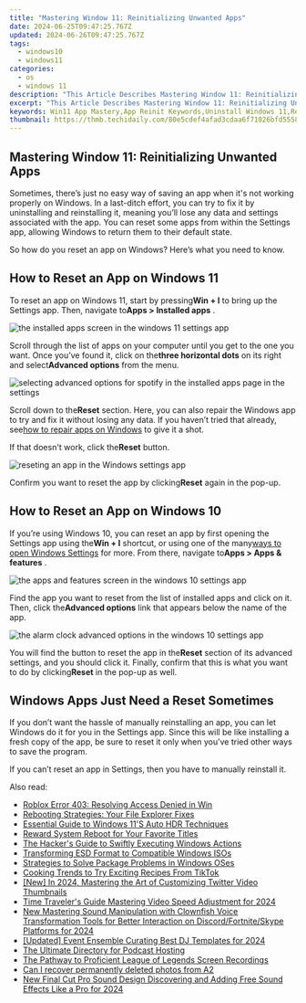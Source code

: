 ```yaml
---
title: "Mastering Window 11: Reinitializing Unwanted Apps"
date: 2024-06-25T09:47:25.767Z
updated: 2024-06-26T09:47:25.767Z
tags:
  - windows10
  - windows11
categories:
  - os
  - windows 11
description: "This Article Describes Mastering Window 11: Reinitializing Unwanted Apps"
excerpt: "This Article Describes Mastering Window 11: Reinitializing Unwanted Apps"
keywords: Win11 App Mastery,App Reinit Keywords,Uninstall Windows 11,Revive Hidden Apps,Cleaning Up Windows,W11 App Management,Optimize Windows Users
thumbnail: https://thmb.techidaily.com/80e5cdef4afad3cdaa6f71026bfd555865de3d18de62989f967049cc703431b5.jpg
---
```


## Mastering Window 11: Reinitializing Unwanted Apps

 Sometimes, there’s just no easy way of saving an app when it's not working properly on Windows. In a last-ditch effort, you can try to fix it by uninstalling and reinstalling it, meaning you’ll lose any data and settings associated with the app. You can reset some apps from within the Settings app, allowing Windows to return them to their default state.

 So how do you reset an app on Windows? Here’s what you need to know.

## How to Reset an App on Windows 11

 To reset an app on Windows 11, start by pressing**Win + I** to bring up the Settings app. Then, navigate to**Apps > Installed apps** .

![the installed apps screen in the windows 11 settings app](https://static1.makeuseofimages.com/wordpress/wp-content/uploads/2022/11/installed-apps-windows-11.jpg)

 Scroll through the list of apps on your computer until you get to the one you want. Once you’ve found it, click on the**three horizontal dots** on its right and select**Advanced options** from the menu.

![selecting advanced options for spotify in the installed apps page in the settings](https://static1.makeuseofimages.com/wordpress/wp-content/uploads/2022/11/spotify-advanced-options.jpg)

 Scroll down to the**Reset** section. Here, you can also repair the Windows app to try and fix it without losing any data. If you haven’t tried that already, see[how to repair apps on Windows](https://www.makeuseof.com/windows-repair-apps-programs/) to give it a shot.

 If that doesn't work, click the**Reset** button.

![reseting an app in the Windows settings app](https://static1.makeuseofimages.com/wordpress/wp-content/uploads/2022/11/reseting-spotify.jpg)

 Confirm you want to reset the app by clicking**Reset** again in the pop-up.

## How to Reset an App on Windows 10

 If you’re using Windows 10, you can reset an app by first opening the Settings app using the**Win + I** shortcut, or using one of the many[ways to open Windows Settings](https://www.makeuseof.com/windows-ways-to-open-system-settings/) for more. From there, navigate to**Apps > Apps & features** .

![the apps and features screen in the windows 10 settings app](https://static1.makeuseofimages.com/wordpress/wp-content/uploads/2022/11/apps-features-windows-10.jpg)

 Find the app you want to reset from the list of installed apps and click on it. Then, click the**Advanced options** link that appears below the name of the app.

![the alarm clock advanced options in the windows 10 settings app](https://static1.makeuseofimages.com/wordpress/wp-content/uploads/2022/11/alarm-clock-windows-10-advanced-options.jpg)

 You will find the button to reset the app in the**Reset** section of its advanced settings, and you should click it. Finally, confirm that this is what you want to do by clicking**Reset** in the pop-up as well.

## Windows Apps Just Need a Reset Sometimes

 If you don’t want the hassle of manually reinstalling an app, you can let Windows do it for you in the Settings app. Since this will be like installing a fresh copy of the app, be sure to reset it only when you’ve tried other ways to save the program.

 If you can’t reset an app in Settings, then you have to manually reinstall it.


<ins class="adsbygoogle"
     style="display:block"
     data-ad-format="autorelaxed"
     data-ad-client="ca-pub-7571918770474297"
     data-ad-slot="1223367746"></ins>



<ins class="adsbygoogle"
     style="display:block"
     data-ad-client="ca-pub-7571918770474297"
     data-ad-slot="8358498916"
     data-ad-format="auto"
     data-full-width-responsive="true"></ins>

<span class="atpl-alsoreadstyle">Also read:</span>
<div><ul>
<li><a href="https://win11.techidaily.com/roblox-error-403-resolving-access-denied-in-win/"><u>Roblox Error 403: Resolving Access Denied in Win</u></a></li>
<li><a href="https://win11.techidaily.com/rebooting-strategies-your-file-explorer-fixes/"><u>Rebooting Strategies: Your File Explorer Fixes</u></a></li>
<li><a href="https://win11.techidaily.com/essential-guide-to-windows-11s-auto-hdr-techniques/"><u>Essential Guide to Windows 11'S Auto HDR Techniques</u></a></li>
<li><a href="https://win11.techidaily.com/reward-system-reboot-for-your-favorite-titles/"><u>Reward System Reboot for Your Favorite Titles</u></a></li>
<li><a href="https://win11.techidaily.com/the-hackers-guide-to-swiftly-executing-windows-actions/"><u>The Hacker's Guide to Swiftly Executing Windows Actions</u></a></li>
<li><a href="https://win11.techidaily.com/transforming-esd-format-to-compatible-windows-isos/"><u>Transforming ESD Format to Compatible Windows ISOs</u></a></li>
<li><a href="https://win11.techidaily.com/strategies-to-solve-package-problems-in-windows-oses/"><u>Strategies to Solve Package Problems in Windows OSes</u></a></li>
<li><a href="https://tiktok-videos.techidaily.com/cooking-trends-to-try-exciting-recipes-from-tiktok/"><u>Cooking Trends to Try  Exciting Recipes From TikTok</u></a></li>
<li><a href="https://twitter-videos.techidaily.com/new-in-2024-mastering-the-art-of-customizing-twitter-video-thumbnails/"><u>[New] In 2024, Mastering the Art of Customizing Twitter Video Thumbnails</u></a></li>
<li><a href="https://some-guidance.techidaily.com/time-travelers-guide-mastering-video-speed-adjustment-for-2024/"><u>Time Traveler's Guide  Mastering Video Speed Adjustment for 2024</u></a></li>
<li><a href="https://audio-editing.techidaily.com/new-mastering-sound-manipulation-with-clownfish-voice-transformation-tools-for-better-interaction-on-discordfortniteskype-platforms-for-2024/"><u>New Mastering Sound Manipulation with Clownfish Voice Transformation Tools for Better Interaction on Discord/Fortnite/Skype Platforms for 2024</u></a></li>
<li><a href="https://facebook-record-videos.techidaily.com/updated-event-ensemble-curating-best-dj-templates-for-2024/"><u>[Updated] Event Ensemble  Curating Best DJ Templates for 2024</u></a></li>
<li><a href="https://extra-resources.techidaily.com/the-ultimate-directory-for-podcast-hosting/"><u>The Ultimate Directory for Podcast Hosting</u></a></li>
<li><a href="https://screen-video-capture.techidaily.com/the-pathway-to-proficient-league-of-legends-screen-recordings/"><u>The Pathway to Proficient League of Legends Screen Recordings</u></a></li>
<li><a href="https://phone-solutions.techidaily.com/can-i-recover-permanently-deleted-photos-from-a2-by-stellar-photo-recovery-android-mobile-photo-recover/"><u>Can I recover permanently deleted photos from A2</u></a></li>
<li><a href="https://ai-driven-video-production.techidaily.com/new-final-cut-pro-sound-design-discovering-and-adding-free-sound-effects-like-a-pro-for-2024/"><u>New Final Cut Pro Sound Design Discovering and Adding Free Sound Effects Like a Pro for 2024</u></a></li>
</ul></div>
